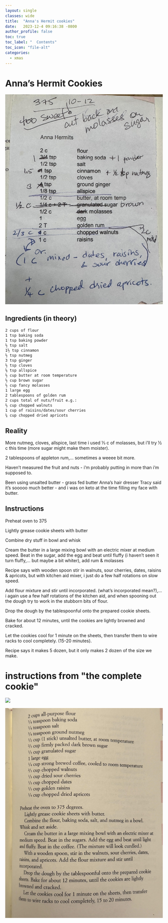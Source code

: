 ```yaml
---
layout: single
classes: wide
title:  "Anna's Hermit cookies"
date:   2023-12-4 09:16:38 -0800
author_profile: false
toc: true
toc_label: "  Contents"
toc_icon: "file-alt"
categories:
  - xmas
---
```



# Anna’s Hermit Cookies

![](/assets/images/annas_recipe.jpg)

## Ingredients (in theory)

```
2 cups of flour
1 tsp baking soda
1 tsp baking powder
½ tsp salt
1½ tsp cinnamon
½ tsp nutmeg
3 tsp ginger
½ tsp cloves
⅛ tsp allspice
½ cup butter at room temperature
½ cup brown sugar
½ cup fancy molasses
1 large egg
2 tablespoons of golden rum
2 cups total of nuts/fruit e.g.:
⅔ cup chopped walnuts
1 cup of raisins/dates/sour cherries 
¼ cup chopped dried apricots 
```

## Reality
More nutmeg, cloves, allspice, last time i used ⅓ c of molasses, but i’ll try ½ c this time (more sugar might make them moister).

2 tablespoons of appleton rum,... sometimes a weeee bit more.

Haven’t measured the fruit and nuts - i’m probably putting in more than i’m supposed to.

Been using unsalted butter - grass fed butter Anna’s hair dresser Tracy said it’s sooooo much better - and i was on keto at the time filling my face with butter.

## Instructions

Preheat oven to 375

Lightly grease cookie sheets with butter

Combine dry stuff in bowl and whisk

Cream the butter in a large mixing bowl with an electric mixer at medium speed.
Beat in the sugar, add the egg and beat until fluffy (i haven’t seen it turn fluffy,... but maybe a bit whiter), add rum & molasses

Recipe says with wooden spoon stir in walnuts, sour cherries, dates, raisins & apricots, but with kitchen aid mixer, i just do a few half rotations on slow speed.

Add flour mixture and stir until incorporated. (what’s incorporated mean?),... i again use a few half rotations of the kitchen aid, and when spooning out the dough try to work in the stubborn bits of flour.

Drop the dough by the tablespoonful onto the prepared cookie sheets.

Bake for about 12 minutes, until the cookies are lightly browned and cracked.

Let the cookies cool for 1 minute on the sheets, then transfer them to wire racks to cool completely. (15-20 minutes).

Recipe says it makes 5 dozen, but it only makes 2 dozen of the size we make.

# instructions from "the complete cookie"

![](/assets/images/complete_cookie1.jpg)

![](/assets/images/complete_cookie2.jpg)

